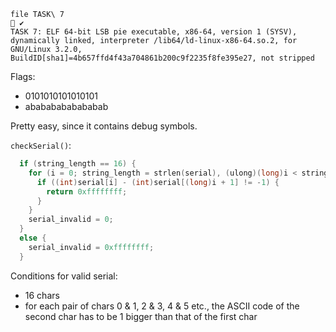 ```
file TASK\ 7                                                                   ✔ 
TASK 7: ELF 64-bit LSB pie executable, x86-64, version 1 (SYSV), dynamically linked, interpreter /lib64/ld-linux-x86-64.so.2, for GNU/Linux 3.2.0, BuildID[sha1]=4b657ffd4f43a704861b200c9f2235f8fe395e27, not stripped
```

Flags: 
* 0101010101010101
* abababababababab

Pretty easy, since it contains debug symbols.

`checkSerial()`:
```c
  if (string_length == 16) {
    for (i = 0; string_length = strlen(serial), (ulong)(long)i < string_length; i += 2) {
      if ((int)serial[i] - (int)serial[(long)i + 1] != -1) {
        return 0xffffffff;
      }
    }
    serial_invalid = 0;
  }
  else {
    serial_invalid = 0xffffffff;
  }
```

Conditions for valid serial:
* 16 chars
* for each pair of chars 0 & 1, 2 & 3, 4 & 5 etc., the ASCII code of the second char has to be 1 bigger than that of the first char